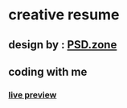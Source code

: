 #  creative resume
## design by : [PSD.zone](https://psd.zone/)
## coding with me
### [live preview](https://psd.zone/) 

